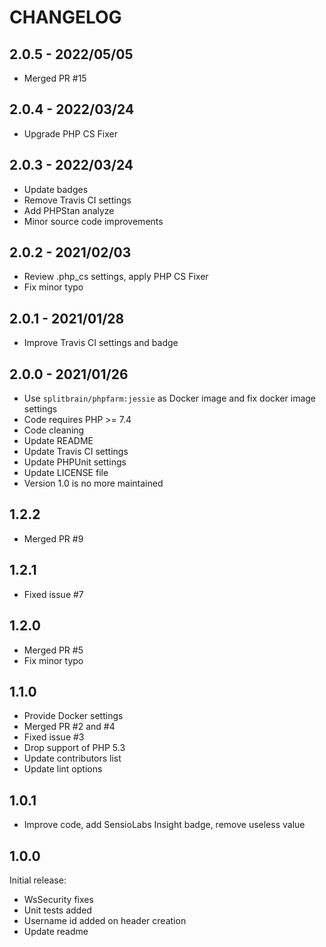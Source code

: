 # CHANGELOG

## 2.0.5 - 2022/05/05
- Merged PR #15

## 2.0.4 - 2022/03/24
- Upgrade PHP CS Fixer

## 2.0.3 - 2022/03/24
- Update badges
- Remove Travis CI settings
- Add PHPStan analyze
- Minor source code improvements

## 2.0.2 - 2021/02/03
- Review .php_cs settings, apply PHP CS Fixer
- Fix minor typo

## 2.0.1 - 2021/01/28
- Improve Travis CI settings and badge

## 2.0.0 - 2021/01/26
- Use `splitbrain/phpfarm:jessie` as Docker image and fix docker image settings
- Code requires PHP >= 7.4
- Code cleaning
- Update README
- Update Travis CI settings
- Update PHPUnit settings
- Update LICENSE file
- Version 1.0 is no more maintained

## 1.2.2
- Merged PR #9

## 1.2.1
- Fixed issue #7

## 1.2.0
- Merged PR #5
- Fix minor typo

## 1.1.0
- Provide Docker settings
- Merged PR #2 and #4
- Fixed issue #3
- Drop support of PHP 5.3
- Update contributors list
- Update lint options

## 1.0.1
- Improve code, add SensioLabs Insight badge, remove useless value

## 1.0.0
Initial release:
- WsSecurity fixes
- Unit tests added
- Username id added on header creation
- Update readme
